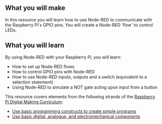 ## What you will make
In this resource you will learn how to use Node-RED to communicate with the Raspberry Pi's GPIO pins. You will create a Node-RED 'flow' to control LEDs.

## What you will learn
By using Node-RED with your Raspberry Pi, you will learn:

- How to set up Node-RED flows
- How to control GPIO pins with Node-RED
- How to use Node-RED inputs, outputs and a switch (equivalent to a selection statement)
- Using Node-RED to simulate a NOT gate acting upon input from a button

This resource covers elements from the following strands of the [Raspberry Pi Digital Making Curriculum](https://www.raspberrypi.org/curriculum/):

- [Use basic programming constructs to create simple programs](https://www.raspberrypi.org/curriculum/programming/creator)
- [Use basic digital, analogue, and electromechanical components](https://www.raspberrypi.org/curriculum/physical-computing/creator)

